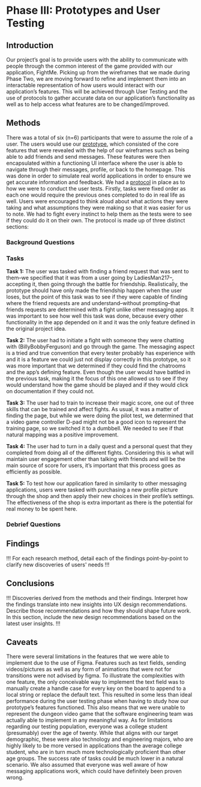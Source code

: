 # Phase III: Prototypes and User Testing

## Introduction

Our project’s goal is to provide users with the ability to communicate with people through the common interest of the game provided with our application, FightMe. Picking up from the wireframes that we made during Phase Two, we are moving forward to refine and implement them into an interactable representation of how users would interact with our application’s features. This will be achieved through User Testing and the use of protocols to gather accurate data on our application’s functionality as well as to help access what features are to be changed/improved.

## Methods

There was a total of six (n=6) participants that were to assume the role of a user. The users would use our [prototype](https://www.figma.com/design/rpGDX4bsxX63vPUkJVCsLL/Wireframe?node-id=161-402&t=8bM6TptiKEkieRY6-1), which consisted of the core features that were revealed with the help of our wireframes such as being able to add friends and send messages. These features were then encapsulated within a functioning UI interface where the user is able to navigate through their messages, profile, or back to the homepage. This was done in order to simulate real world applications in order to ensure we get accurate information and feedback. We had a [protocol](https://github.com/user-attachments/files/18191653/Fight.Me.Usability.Test.Protocol-1.pdf) in place as to how we were to conduct the user tests. Firstly, tasks were fixed order as each one would require the previous ones completed to do in real life as well. Users were encouraged to think aloud about what actions they were taking and what assumptions they were making so that it was easier for us to note. We had to fight every instinct to help them as the tests were to see if they could do it on their own. The protocol is made up of three distinct sections:

### Background Questions

### Tasks

**Task 1:** The user was tasked with finding a friend request that was sent to them–we specified that it was from a user going by LadiesMan217–, accepting it, then going through the battle for friendship. Realistically, the prototype should have only made the friendship happen when the user loses, but the point of this task was to see if they were capable of finding where the friend requests are and understand–without prompting–that friends requests are determined with a fight unlike other messaging apps. It was important to see how well this task was done, because every other functionality in the app depended on it and it was the only feature defined in the original project idea.

**Task 2:** The user had to initiate a fight with someone they were chatting with (BillyBobbyFerguson) and go through the game. The messaging aspect is a tried and true convention that every tester probably has experience with and it is a feature we could just not display correctly in this prototype, so it was more important that we determined if they could find the chatrooms and the app’s defining feature. Even though the user would have battled in the previous task, making it the focus of this one allowed us to see if they would understand how the game should be played and if they would click on documentation if they could not.

**Task 3:** The user had to train to increase their magic score, one out of three skills that can be trained and affect fights. As usual, it was a matter of finding the page, but while we were doing the pilot test, we determined that a video game controller D-pad might not be a good icon to represent the training page, so we switched it to a dumbbell. We needed to see if that natural mapping was a positive improvement.

**Task 4:** The user had to turn in a daily quest and a personal quest that they completed from doing all of the different fights. Considering this is what will maintain user engagement other than talking with friends and will be the main source of score for users, it’s important that this process goes as efficiently as possible.

**Task 5:** To test how our application fared in similarity to other messaging applications, users were tasked with purchasing a new profile picture through the shop and then apply their new choices in their profile’s settings. The effectiveness of the shop is extra important as there is the potential for real money to be spent here.

### Debrief Questions

## Findings

!!! For each research method, detail each of the findings point-by-point to clarify new discoveries of users' needs !!!

## Conclusions

!!! Discoveries derived from the methods and their findings. Interpret how the findings translate into new insights into UX design recommendations. Describe those recommendations and how they should shape future work. In this section, include the new design recommendations based on the latest user insights. !!!

## Caveats

There were several limitations in the features that we were able to implement due to the use of Figma. Features such as text fields, sending videos/pictures as well as any form of animations that were not for transitions were not advised by figma. To illustrate the complexities with one feature, the only conceivable way to implement the text field was to manually create a handle case for every key on the board to append to a local string or replace the default text. This resulted in some less than ideal performance during the user testing phase when having to study how our prototype’s features functioned. This also means that we were unable to represent the dungeon video game that the software engineering team was actually able to implement in any meaningful way. As for limitations regarding our testing population, everyone was a college student (presumably) over the age of twenty. While that aligns with our target demographic, these were also technology and engineering majors, who are highly likely to be more versed in applications than the average college student, who are in turn much more technologically proficient than other age groups. The success rate of tasks could be much lower in a natural scenario. We also assumed that everyone was well aware of how messaging applications work, which could have definitely been proven wrong.
